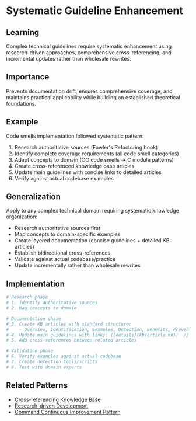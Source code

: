 # Systematic Guideline Enhancement

## Learning
Complex technical guidelines require systematic enhancement using research-driven approaches, comprehensive cross-referencing, and incremental updates rather than wholesale rewrites.

## Importance
Prevents documentation drift, ensures comprehensive coverage, and maintains practical applicability while building on established theoretical foundations.

## Example
Code smells implementation followed systematic pattern:
1. Research authoritative sources (Fowler's Refactoring book)
2. Identify complete coverage requirements (all code smell categories)
3. Adapt concepts to domain (OO code smells → C module patterns)
4. Create cross-referenced knowledge base articles
5. Update main guidelines with concise links to detailed articles
6. Verify against actual codebase examples

## Generalization
Apply to any complex technical domain requiring systematic knowledge organization:
- Research authoritative sources first
- Map concepts to domain-specific examples
- Create layered documentation (concise guidelines + detailed KB articles)
- Establish bidirectional cross-references
- Validate against actual codebase/practice
- Update incrementally rather than wholesale rewrites

## Implementation
```bash
# Research phase
# 1. Identify authoritative sources
# 2. Map concepts to domain

# Documentation phase
# 3. Create KB articles with standard structure:
#    - Overview, Identification, Examples, Detection, Benefits, Prevention
# 4. Update main guidelines with links: ([details](kb/article.md))  // EXAMPLE: Replace with actual article
# 5. Add cross-references between related articles

# Validation phase  
# 6. Verify examples against actual codebase
# 7. Create detection tools/scripts
# 8. Test with domain experts
```

## Related Patterns
- [Cross-referencing Knowledge Base](cross-referencing-knowledge-base.md)
- [Research-driven Development](research-driven-development.md)
- [Command Continuous Improvement Pattern](command-continuous-improvement-pattern.md)